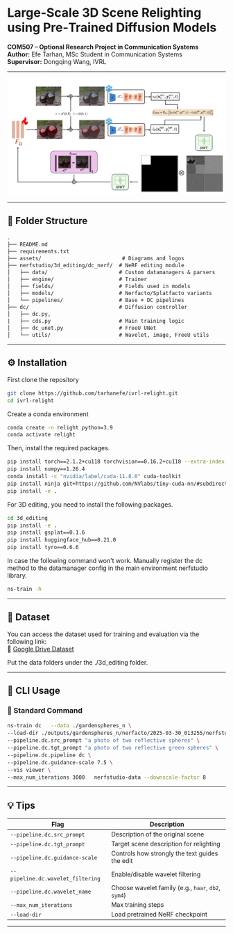 
# Large-Scale 3D Scene Relighting using Pre‑Trained Diffusion Models

**COM507 – Optional Research Project in Communication Systems**  
**Author:** Efe Tarhan, MSc Student in Communication Systems  
**Supervisor:** Dongqing Wang, IVRL

---

<p align="center">
  <img src="assets/new_pipeline.png" alt="EPFL Logo" width="%100"/>
</p>

---

## 📁 Folder Structure

```
.
├── README.md
├── requirements.txt
├── assets/                          # Diagrams and logos
├── nerfstudio/3d_editing/dc_nerf/  # NeRF editing module
│   ├── data/                       # Custom datamanagers & parsers
│   ├── engine/                     # Trainer
│   ├── fields/                     # Fields used in models
│   ├── models/                     # Nerfacto/Splatfacto variants
│   └── pipelines/                  # Base + DC pipelines
├── dc/                             # Diffusion controller 
│   ├── dc.py, 
|   ├── cds.py                      # Main training logic
│   ├── dc_unet.py                  # FreeU UNet
│   └── utils/                      # Wavelet, image, FreeU utils
```

---

## ⚙️ Installation

First clone the repository 

```bash
git clone https://github.com/tarhanefe/ivrl-relight.git
cd ivrl-relight
```

Create a conda environment

```bash
conda create -n relight python=3.9
conda activate relight
```

Then, install the required packages.

```bash
pip install torch==2.1.2+cu118 torchvision==0.16.2+cu118 --extra-index-url https://download.pytorch.org/whl/cu118
pip install numpy==1.26.4
conda install -c "nvidia/label/cuda-11.8.0" cuda-toolkit
pip install ninja git+https://github.com/NVlabs/tiny-cuda-nn/#subdirectory=bindings/torch
pip install -e .
```
For 3D editing, you need to install the following packages.

```bash
cd 3d_editing
pip install -e .
pip install gsplat==0.1.6
pip install huggingface_hub==0.21.0
pip install tyro==0.6.6
```

In case the following command won't work. Manually register the dc method to the datamanager config in the main environment nerfstudio library. 

```bash 
ns-train -h

```

---

## 📂 Dataset

You can access the dataset used for training and evaluation via the following link:  
🔗 [Google Drive Dataset](https://drive.google.com/drive/folders/1nO8yCE3YvK-gHqXteKokSjv4ujfTLX9c?usp=sharing)

Put the data folders under the ./3d_editing folder.

---

## 🚀 CLI Usage

### 🔧 Standard Command

```bash
ns-train dc   --data ./gardenspheres_n \
--load-dir ./outputs/gardenspheres_n/nerfacto/2025-03-30_013255/nerfstudio_models/ \
--pipeline.dc.src_prompt "a photo of two reflective spheres" \
--pipeline.dc.tgt_prompt "a photo of two reflective green spheres" \
--pipeline.dc.pipeline dc \
--pipeline.dc.guidance-scale 7.5 \
--vis viewer \
--max_num_iterations 3000   nerfstudio-data --downscale-factor 8
```

---

## 💡 Tips

| Flag                                | Description                                           |
|-------------------------------------|-------------------------------------------------------|
| `--pipeline.dc.src_prompt`          | Description of the original scene                    |
| `--pipeline.dc.tgt_prompt`          | Target scene description for relighting              |
| `--pipeline.dc.guidance-scale`      | Controls how strongly the text guides the edit       |
| `--pipeline.dc.wavelet_filtering`   | Enable/disable wavelet filtering                     |
| `--pipeline.dc.wavelet_name`        | Choose wavelet family (e.g., `haar`, `db2`, `sym4`)  |
| `--max_num_iterations`              | Max training steps                                   |
| `--load-dir`                        | Load pretrained NeRF checkpoint                      |

---

